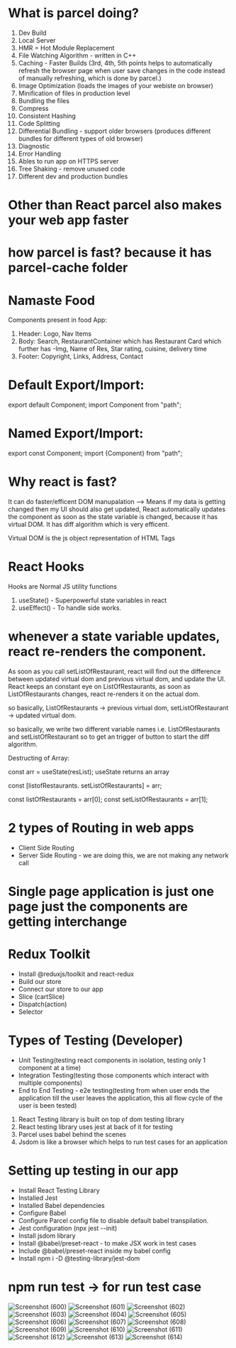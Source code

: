 # What is parcel doing?
1. Dev Build
2. Local Server
3. HMR = Hot Module Replacement
4. File Watching Algorithm - written in C++
5. Caching - Faster Builds (3rd, 4th, 5th points helps to automatically refresh the browser page when user save changes in the code instead of manually refreshing, which is done by parcel.)
6. Image Optimization (loads the images of your webiste on browser)
7. Minification of files in production level
8. Bundling the files 
9. Compress
10. Consistent Hashing
11. Code Splitting
12. Differential Bundling - support older browsers (produces different bundles for different types of old browser)
13. Diagnostic
14. Error Handling
15. Ables to run app on HTTPS server
16. Tree Shaking - remove unused code
17. Different dev and production bundles

# Other than React parcel also makes your web app faster

# how parcel is fast? because it has parcel-cache folder


# Namaste Food

 Components present in food App:
 1. Header: Logo, Nav Items
 2. Body: Search, RestaurantContainer which has Restaurant Card which further has -Img, Name of Res, Star rating, cuisine, delivery time
 3. Footer: Copyright, Links, Address, Contact

# Default Export/Import:

export default Component;
import Component from "path";

# Named Export/Import:

export const Component;
import {Component} from "path";

# Why react is fast?
It can do faster/efficent DOM manupalation --> Means if my data is getting changed then my UI should also get updated, React automatically updates the component as soon as the state variable is changed, because it has virtual DOM. It has diff algorithm which is very efficent.

Virtual DOM is the js object representation of HTML Tags

# React Hooks
Hooks are Normal JS utility functions
1. useState() - Superpowerful state variables in react
2. useEffect() - To handle side works.

# whenever a state variable updates, react re-renders the component.

As soon as you call setListOfRestaurant, react will find out the difference between updated virtual dom and previous virtual dom, and update the UI. React keeps an constant eye on ListOfRestaurants, as soon as  ListOfRestaurants changes, react re-renders it on the actual dom.

so basically, ListOfRestaurants -> previous virtual dom, setListOfRestaurant -> updated virtual dom.

so basically, we write two different variable names i.e. ListOfRestaurants and setListOfRestaurant so to get an trigger of button to start the diff algorithm.


Destructing of Array: 

const arr = useState(resList); useState returns an array

const [listofRestaurants. setListOfRestaurants] = arr;

const listOfRestaurants = arr[0];
const setListOfRestaurants = arr[1];

# 2 types of Routing in web apps
- Client Side Routing
- Server Side Routing - we are doing this, we are not making any network call

# Single page application is just one page just the components are getting interchange


# Redux Toolkit
- Install @reduxjs/toolkit and react-redux
- Build our store
- Connect our store to our app
- Slice (cartSlice)
- Dispatch(action)
- Selector

# Types of Testing (Developer)
- Unit Testing(testing react components in isolation, testing only 1 component at a time)
- Integration Testing(testing those components which interact with multiple components)
- End to End Testing - e2e testing(testing from when user ends the application till the user leaves the application, this all flow cycle of the user is been tested)

1. React Testing library is built on top of dom testing library
2. React testing library uses jest at back of it for testing
3. Parcel uses babel behind the scenes
4. Jsdom is like a browser which helps to run test cases for an application 

# Setting up testing in our app
- Install React Testing Library
- Installed Jest
- Installed Babel dependencies
- Configure Babel
- Configure Parcel config file to disable default babel transpilation.
- Jest configuration (npx jest --init)
- Install jsdom library
- Install @babel/preset-react - to make JSX work in test cases
- Include @babel/preset-react inside my babel config
- Install npm i -D @testing-library/jest-dom

# npm run test -> for run test case

![Screenshot (600)](https://github.com/user-attachments/assets/7466da7a-a209-4753-800a-bb8c17648eeb)
![Screenshot (601)](https://github.com/user-attachments/assets/fef9ea0d-810a-484f-85e3-e8fd709ab8d2)
![Screenshot (602)](https://github.com/user-attachments/assets/d6377b88-cbf2-4684-a7fa-dbcf19a2b67a)
![Screenshot (603)](https://github.com/user-attachments/assets/87429bea-6c41-4ac1-b804-889fdaf3c1e0)
![Screenshot (604)](https://github.com/user-attachments/assets/6ff85607-f98f-4620-af55-c2d2ac2e6151)
![Screenshot (605)](https://github.com/user-attachments/assets/1de5383d-62c2-4072-b81b-fd5d93f0b10c)
![Screenshot (606)](https://github.com/user-attachments/assets/bbb3201b-ede4-4e7f-8720-6c181b244061)
![Screenshot (607)](https://github.com/user-attachments/assets/e635fd92-9f84-4d6a-b3c5-2596d0f29616)
![Screenshot (608)](https://github.com/user-attachments/assets/6ef8c1b5-a074-4d73-9a6f-24a158100ef8)
![Screenshot (609)](https://github.com/user-attachments/assets/3b0d482c-dc5d-4297-95f8-dc9fb44b0130)
![Screenshot (610)](https://github.com/user-attachments/assets/9d3e75a3-78b1-46cc-a122-186c7767c0d5)
![Screenshot (611)](https://github.com/user-attachments/assets/7f9d0583-8ef3-42dc-a7dd-e7abc2332974)
![Screenshot (612)](https://github.com/user-attachments/assets/f9138f6a-8874-4e92-b4a2-63c12b0b18d0)
![Screenshot (613)](https://github.com/user-attachments/assets/144f7477-de7d-434a-ae98-83a695e0b60e)
![Screenshot (614)](https://github.com/user-attachments/assets/55eaa30c-21c7-4631-a6d9-44e7f2d14f2a)
















